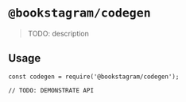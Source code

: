 # `@bookstagram/codegen`

> TODO: description

## Usage

```
const codegen = require('@bookstagram/codegen');

// TODO: DEMONSTRATE API
```
